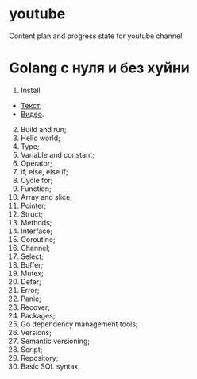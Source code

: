 # youtube
Content plan and progress state for youtube channel

# Golang с нуля и без хуйни

1. Install
  - [Текст](https://github.com/andreyKuzmin-lehamed/youtube/blob/main/install.md#%D0%BA%D0%B0%D0%BA-%D1%83%D1%81%D1%82%D0%B0%D0%BD%D0%BE%D0%B2%D0%B8%D1%82%D1%8C-%D1%8F%D0%B7%D1%8B%D0%BA-go-%D0%BD%D0%B0-%D0%BA%D0%BE%D0%BC%D0%BF%D1%8C%D1%8E%D1%82%D0%B5%D1%80);
  - [Видео](https://www.youtube.com/watch?v=IST_Kmss8qU).
2. Build and run;
3. Hello world;
4. Type;
5. Variable and constant;
6. Operator;
7. if, else, else if;
8. Cycle for;
9. Function;
10. Array and slice;
11. Pointer;
12. Struct;
13. Methods;
14. Interface;
15. Goroutine;
16. Channel;
17. Select;
18. Buffer;
19. Mutex;
20. Defer;
21. Error;
22. Panic;
23. Recover;
24. Packages;
25. Go dependency management tools;
27. Versions;
26. Semantic versioning;
28. Script;
29. Repository;
30. Basic SQL syntax;
